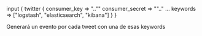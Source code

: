 input {
  twitter {
    consumer_key => "..""
    consumer_secret => "".."
    ...
    keywords => ["logstash", "elasticsearch", "kibana"]
  }
}

Generará un evento por cada tweet con una de esas keywords
